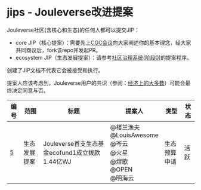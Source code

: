 # jips - Jouleverse改进提案

Jouleverse社区(含核心和生态)的任何人都可以提交JIP：
- core JIP（核心提案）：需要先上[CGC会议](https://github.com/Jouleverse/open-meetings/)向大家阐述你的基本理念，经大家共同商议后，fork该repo并发起PR。
- ecosystem JIP（生态发展提案）：请参考[社区治理系统(阶段0)](governance0.md)的提案程序。

创建了JIP文档不代表它会被接受和执行。

提案人应该考虑到，Jouleverse用户的共识（参阅：[经济上的大多数](https://en.bitcoin.it/wiki/Economic_majority)）可能会最终决定同意与否。

**编号** | **范围** | **标题** | **提案人** | **类型** | **状态**
-|-|-|-|-|-
[5](jip-0005.md) | 生态发展提案 | Jouleverse首支生态基金ecofund1成立拨款1.44亿WJ | @楼兰渔夫 <br> @LouisAwesome <br> @岑云 <br> @火星 <br> @煜歌 <br> @OPEN <br> @明海云 | 生态预算申请 | 活跃

